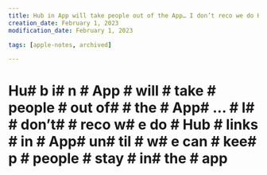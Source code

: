 ```yaml
---
title: Hub in App will take people out of the App… I don’t reco we do Hub…
creation_date: February 1, 2023
modification_date: February 1, 2023

tags: [apple-notes, archived]

---
```



# Hu# b i# n # App # will # take # people # out of#  # the # App# … # I#  # don’t#  # reco w# e do # Hub # links # in # App#  un# til # w# e can # kee# p # people # stay # in#  the # app
